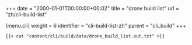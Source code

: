 +++
date = "2000-01-01T00:00:00+00:02"
title = "drone build list"
url = "zh/cli-build-list"

[menu.cli]
  weight = 6
  identifier = "cli-build-list-zh"
  parent = "cli_build"
+++

```text
{{< cat "content/cli/build/data/drone_build_list.out.txt" >}}
```
